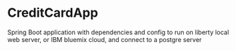 # CreditCardApp

Spring Boot application with dependencies and config to run on liberty local web server, or IBM bluemix cloud, and connect to a postgre server
